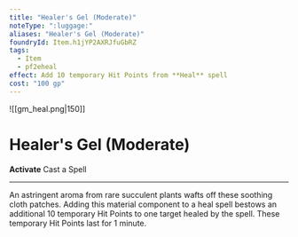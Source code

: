 ```yaml
---
title: "Healer's Gel (Moderate)"
noteType: ":luggage:"
aliases: "Healer's Gel (Moderate)"
foundryId: Item.h1jYP2AXRJfuGbRZ
tags:
  - Item
  - pf2eheal
effect: Add 10 temporary Hit Points from **Heal** spell
cost: "100 gp"
---
```

![[gm_heal.png|150]]
# Healer's Gel (Moderate)

**Activate** Cast a Spell

* * *

An astringent aroma from rare succulent plants wafts off these soothing cloth patches. Adding this material component to a heal spell bestows an additional 10 temporary Hit Points to one target healed by the spell. These temporary Hit Points last for 1 minute.


